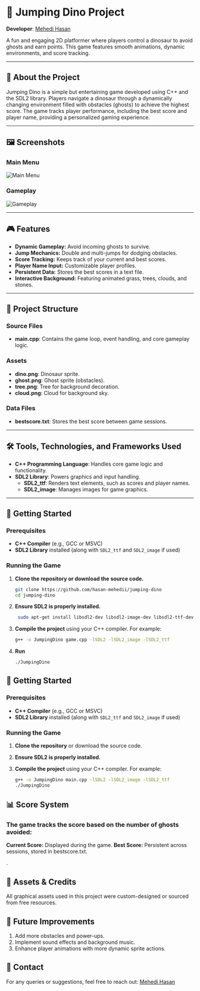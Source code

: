 # 🦖 Jumping Dino Project
 
**Developer**: [Mehedi Hasan](https://github.com/hasan-mehedii)

A fun and engaging 2D platformer where players control a dinosaur to avoid ghosts and earn points. This game features smooth animations, dynamic environments, and score tracking.

---

## 📜 About the Project

Jumping Dino is a simple but entertaining game developed using C++ and the SDL2 library. Players navigate a dinosaur through a dynamically changing environment filled with obstacles (ghosts) to achieve the highest score. The game tracks player performance, including the best score and player name, providing a personalized gaming experience.

---
## 🖼️ Screenshots

### Main Menu
![Main Menu](images/Screenshot%202024-11-15%20001405.png)

### Gameplay
![Gameplay](images/Screenshot%202024-11-15%20001526.png)

---

## 🎮 Features
- **Dynamic Gameplay:** Avoid incoming ghosts to survive.
- **Jump Mechanics:** Double and multi-jumps for dodging obstacles.
- **Score Tracking:** Keeps track of your current and best scores.
- **Player Name Input:** Customizable player profiles.
- **Persistent Data:** Stores the best scores in a text file.
- **Interactive Background:** Featuring animated grass, trees, clouds, and stones.

---
## 📂 Project Structure  

### Source Files  
- **main.cpp**: Contains the game loop, event handling, and core gameplay logic.  

### Assets  
- **dino.png**: Dinosaur sprite.  
- **ghost.png**: Ghost sprite (obstacles).  
- **tree.png**: Tree for background decoration.  
- **cloud.png**: Cloud for background sky.  

### Data Files  
- **bestscore.txt**: Stores the best score between game sessions.  

---

## 🛠️ Tools, Technologies, and Frameworks Used

- **C++ Programming Language**: Handles core game logic and functionality.
- **SDL2 Library**: Powers graphics and input handling.
  - **SDL2_ttf**: Renders text elements, such as scores and player names.
  - **SDL2_image**: Manages images for game graphics.

---

## 🚀 Getting Started

### Prerequisites
- **C++ Compiler** (e.g., GCC or MSVC)
- **SDL2 Library** installed (along with `SDL2_ttf` and `SDL2_image` if used)

### Running the Game
1. **Clone the repository or download the source code.**
   
    ```bash
    git clone https://github.com/hasan-mehedii/jumping-dino
    cd jumping-dino
2. **Ensure SDL2 is properly installed.**
 
   ```bash
    sudo apt-get install libsdl2-dev libsdl2-image-dev libsdl2-ttf-dev
3. **Compile the project** using your C++ compiler. For example:

   ```bash
   g++ -o JumpingDino game.cpp -lSDL2 -lSDL2_image -lSDL2_ttf  

 4. **Run**

    ```bash
    ./JumpingDino

## 🚀 Getting Started

### Prerequisites
- **C++ Compiler** (e.g., GCC or MSVC)
- **SDL2 Library** installed (along with `SDL2_ttf` and `SDL2_image` if used)

### Running the Game
1. **Clone the repository** or download the source code.
2. **Ensure SDL2 is properly installed.**
3. **Compile the project** using your C++ compiler. For example:

   ```bash
   g++ -o JumpingDino main.cpp -lSDL2 -lSDL2_image -lSDL2_ttf  
   ./JumpingDino
   
## 📊 Score System
### The game tracks the score based on the number of ghosts avoided:

**Current Score:** Displayed during the game.
**Best Score:** Persistent across sessions, stored in bestscore.txt.   
 
.
## 🎨 Assets & Credits
All graphical assets used in this project were custom-designed or sourced from free resources.

## 📝 Future Improvements
1. Add more obstacles and power-ups.
2. Implement sound effects and background music.
3. Enhance player animations with more dynamic sprite actions.

## 📧 Contact
For any queries or suggestions, feel free to reach out:
[Mehedi Hasan](mailto:mehedi200105075@gmail.com)



